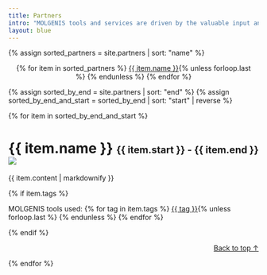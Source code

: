 ```yaml
---
title: Partners
intro: "MOLGENIS tools and services are driven by the valuable input and investments of many partners. Find examples of our partnerships below."
layout: blue
---
```

{% assign sorted_partners = site.partners | sort: "name" %}
<a id="top"/>
<p style="text-align: center;">{% for item in sorted_partners %}
  <a href="#{{ item.name | slugify }}">{{ item.name }}</a>{% unless forloop.last %}&nbsp;{% endunless %}
{% endfor %}</p>

{% assign sorted_by_end = site.partners | sort: "end"  %}
{% assign sorted_by_end_and_start = sorted_by_end | sort: "start" | reverse %}

{% for item in sorted_by_end_and_start %}
  <h1 id="{{ item.name | slugify }}">{{ item.name }} 
    <small><small>{{ item.start }} - {{ item.end }}</small></small> 
    <img class="partner-logo" src="{{ item.logo }}">
  </h1>
  <p>{{ item.content | markdownify }}</p>
{% if item.tags %}
<p>MOLGENIS tools used:
{% for tag in item.tags %}
<a href="/tools/#{{ tag }}">{{ tag }}</a>{% unless forloop.last %}&nbsp;{% endunless %}
{% endfor %}
</p>
{% endif %}
<p style="text-align: right;">
  <a href="#top">Back to top ↑</a>
</p>
{% endfor %}
